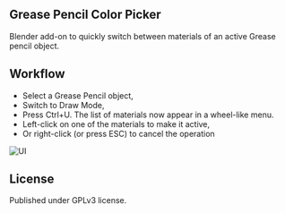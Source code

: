 ## Grease Pencil Color Picker

Blender add-on to quickly switch between materials of an active Grease pencil object.

## Workflow 

* Select a Grease Pencil object,
* Switch to Draw Mode,
* Press Ctrl+U. The list of materials now appear in a wheel-like menu.
* Left-click on one of the materials to make it active,
* Or right-click (or press ESC) to cancel the operation

![UI](docs/gcp_preview.png "Preview of the GP Color Picker")

## License

Published under GPLv3 license.